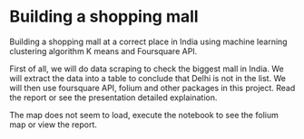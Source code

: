 # Building a shopping mall
Building a shopping mall at a correct place in India using machine learning clustering algorithm K means and Foursquare API.

First of all, we will do data scraping to check the biggest mall in India. We will extract the data into a table to conclude that 
Delhi is not in the list. We will then use foursquare API, folium and other packages in this project. Read the report or see 
the presentation detailed explaination.

The map does not seem to load, execute the notebook to see the folium map or view the report.
